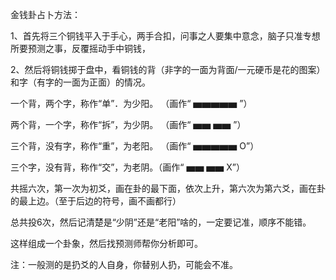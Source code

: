金钱卦占卜方法：

1、首先将三个铜钱平入于手心，两手合扣，问事之人要集中意念，脑子只准专想所要预测之事，反覆摇动手中铜钱，

2、然后将铜钱掷于盘中，看铜钱的背（非字的一面为背面/一元硬币是花的图案）和字（有字的一面为正面）的情况。  

一个背，两个字，称作“单”．为少阳。 （画作“ ▅▅▅▅▅ ”）  

两个背，一个字，称作“拆”，为少阴。 （画作“ ▅▅ ▅▅ ”）  

三个背，没有字，称作“重”，为老阳。 （画作“ ▅▅▅▅▅ O”）

三个字，没有背，称作“交”，为老阴。（画作“ ▅▅ ▅▅ X”）

共摇六次，第一次为初爻，画在卦的最下面，依次上升，第六次为第六爻，画在卦的最上边。（至于后边的符号，画不画都行）

总共投6次，然后记清楚是“少阴”还是“老阳”啥的，一定要记准，顺序不能错。

这样组成一个卦象，然后找预测师帮你分析即可。

注：一般测的是扔爻的人自身，你替别人扔，可能会不准。
